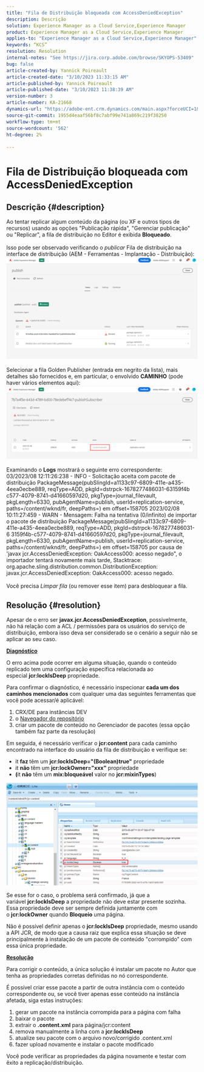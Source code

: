 ```yaml
---
title: "Fila de Distribuição bloqueada com AccessDeniedException"
description: Descrição
solution: Experience Manager as a Cloud Service,Experience Manager
product: Experience Manager as a Cloud Service,Experience Manager
applies-to: "Experience Manager as a Cloud Service,Experience Manager"
keywords: “KCS”
resolution: Resolution
internal-notes: "See https://jira.corp.adobe.com/browse/SKYOPS-53409"
bug: false
article-created-by: Yannick Poireault
article-created-date: "3/10/2023 11:33:15 AM"
article-published-by: Yannick Poireault
article-published-date: "3/10/2023 11:38:39 AM"
version-number: 3
article-number: KA-21668
dynamics-url: "https://adobe-ent.crm.dynamics.com/main.aspx?forceUCI=1&pagetype=entityrecord&etn=knowledgearticle&id=7748df51-37bf-ed11-83ff-6045bd0065b6"
source-git-commit: 1955d4eaaf56bf8c7abf99e741a869c219f38250
workflow-type: tm+mt
source-wordcount: '562'
ht-degree: 2%

---
```


# Fila de Distribuição bloqueada com AccessDeniedException

## Descrição {#description}

Ao tentar replicar algum conteúdo da página (ou XF e outros tipos de recursos) usando as opções &quot;Publicação rápida&quot;, &quot;Gerenciar publicação&quot; ou &quot;Replicar&quot;, a fila de distribuição no Editor é exibida <b>Bloqueado</b>.<br> <br>Isso pode ser observado verificando o *publicar* Fila de distribuição na interface de distribuição (AEM - Ferramentas - Implantação - Distribuição):<br>![](assets/___7948df51-37bf-ed11-83ff-6045bd0065b6___.png)<br> <br>Selecionar a fila Golden Publisher (entrada em negrito da lista), mais detalhes são fornecidos e, em particular, o envolvido <b>CAMINHO</b> (pode haver vários elementos aqui):<br>![](assets/___b670ef57-37bf-ed11-83ff-6045bd0065b6___.png)<br> <br>Examinando o <b>Logs</b> mostrará o seguinte erro correspondente:<br>03/2023/08 12:11:26:238 - INFO - Solicitação aceita com pacote de distribuição PackageMessage(pubSlingId=a1133c97-6809-411e-a435-4eea0ecbe889, reqType=ADD, pkgId=dstrpck-1678277486031-63159f4b c577-4079-8741-d41660597d20, pkgType=journal_filevault, pkgLength=6330, pubAgentName=publish, userId=replication-service, paths=/content/wknd/fr, deepPaths=) em offset=158705 2023/02/08 10:11:27:459 - WARN - Mensagem: Falha na tentativa (0/infinito) de importar o pacote de distribuição PackageMessage(pubSlingId=a1133c97-6809-411e-a435-4eea0ecbe889, reqType=ADD, pkgId=dstrpck-1678277486031-6 3159f4b-c577-4079-8741-d41660597d20, pkgType=journal_filevault, pkgLength=6330, pubAgentName=publish, userId=replication-service, paths=/content/wknd/fr, deepPaths=) em offset=158705 por causa de &#39;javax jcr.AccessDeniedException: OakAccess000: acesso negado&quot;, o importador tentará novamente mais tarde, Stacktrace: org.apache.sling.distribution.common.DistributionException: javax.jcr.AccessDeniedException: OakAccess000: acesso negado.<br> <br>Você precisa *Limpar fila* (ou remover esse item) para desbloquear a fila.

## Resolução {#resolution}


Apesar de o erro ser <b>javax.jcr.AccessDeniedException</b>, possivelmente, não há relação com a ACL / permissões para os usuários do serviço de distribuição, embora isso deva ser considerado se o cenário a seguir não se aplicar ao seu caso.



<u><b>Diagnóstico</b></u>

O erro acima pode ocorrer em alguma situação, quando o conteúdo replicado tem uma configuração específica relacionada ao especial <b>jcr:lockIsDeep</b> propriedade.

Para confirmar o diagnóstico, é necessário inspecionar <b>cada um dos caminhos mencionados</b> com qualquer uma das seguintes ferramentas que você pode acessar/é aplicável:

1. CRX/DE para instâncias DEV
2. o [Navegador do repositório](https://experienceleague.adobe.com/docs/experience-manager-cloud-service/content/implementing/developer-tools/repository-browser.html?lang=pt-BR)
3. criar um pacote de conteúdo no Gerenciador de pacotes (essa opção também faz parte da resolução)


Em seguida, é necessário verificar o <b>jcr:content</b> para cada caminho encontrado na interface do usuário da fila de distribuição e verifique se:

- it <b>faz </b>têm um <b>jcr:lockIsDeep=&quot;(Boolean)true&quot;</b> propriedade
- it <b>não </b>têm um <b>jcr:lockOwner=&quot;xxx&quot;</b> propriedade
- <b>(</b>it <b>não</b> têm um <b>mix:bloqueável</b> valor no <b>jcr:mixinTypes</b>)


![](assets/e5fb7aa2-d8bd-ed11-83ff-6045bd0065b6.png)

Se esse for o caso, o problema será confirmado, já que a variável <b>jcr:lockIsDeep</b> a propriedade não deve estar presente sozinha. Essa propriedade deve ser sempre definida juntamente com o <b>jcr:lockOwner</b> quando <b>Bloqueio</b> uma página.

Não é possível definir apenas o <b>jcr:lockIsDeep</b> propriedade, mesmo usando a API JCR, de modo que a causa raiz que explica essa situação se deve principalmente à instalação de um pacote de conteúdo &quot;corrompido&quot; com essa única propriedade.



<u><b>Resolução</b></u>

Para corrigir o conteúdo, a única solução é instalar um pacote no Autor que tenha as propriedades corretas definidas no nó correspondente.

É possível criar esse pacote a partir de outra instância com o conteúdo correspondente ou, se você tiver apenas esse conteúdo na instância afetada, siga estas instruções:

1. gerar um pacote na instância corrompida para a página com falha
2. baixar o pacote
3. extrair o <b>.content.xml</b> para página/jcr:content
4. remova manualmente a linha com a <b>jcr:lockIsDeep</b>
5. atualize seu pacote com o arquivo novo/corrigido .content.xml
6. fazer upload novamente e instalar o pacote modificado


Você pode verificar as propriedades da página novamente e testar com êxito a replicação/distribuição.
